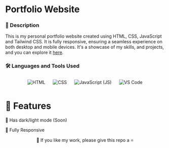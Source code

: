 # Portfolio Website 

### 📝 Description
This is my personal portfolio website created using HTML, CSS, JavaScript and Tailwind CSS. It is fully responsive, ensuring a seamless experience on both desktop and mobile devices. It's a showcase of my skills, and projects, and you can explore it [here](rachitkatariya.netlify.app).


### 🛠️ Languages and Tools Used

<p align="center">
  <img src="https://img.icons8.com/color/96/000000/html-5.png" alt="HTML" style="margin: 10px;">
  <img src="https://img.icons8.com/color/96/000000/css3.png" alt="CSS" style="margin: 10px;">
  <img src="https://img.icons8.com/color/96/000000/javascript.png" alt="JavaScript (JS)" style="margin: 10px;">
  <img src="https://img.icons8.com/color/96/000000/visual-studio-code-2019.png" alt="VS Code" style="margin: 10px;">

<br>


# 🌈 Features

🎨 Has dark/light mode (Soon)

📱 Fully Responsive


<p align="center">💙 If you like my work, please give this repo a ⭐</p>